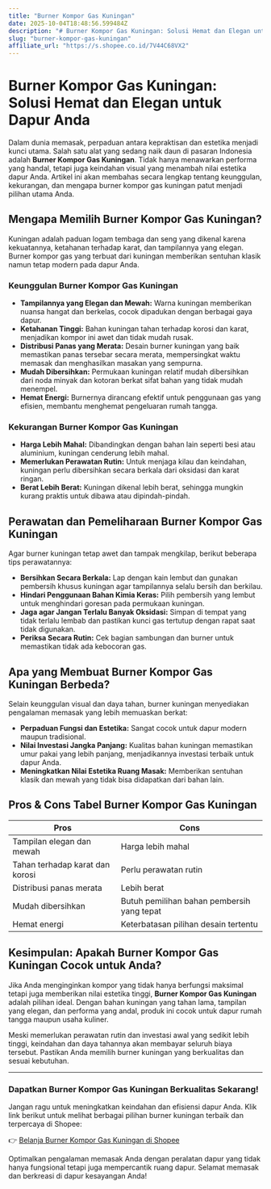 ```yaml
---
title: "Burner Kompor Gas Kuningan"
date: 2025-10-04T18:48:56.599484Z
description: "# Burner Kompor Gas Kuningan: Solusi Hemat dan Elegan untuk Dapur Anda..."
slug: "burner-kompor-gas-kuningan"
affiliate_url: "https://s.shopee.co.id/7V44C68VX2"
---
```

# Burner Kompor Gas Kuningan: Solusi Hemat dan Elegan untuk Dapur Anda

Dalam dunia memasak, perpaduan antara kepraktisan dan estetika menjadi kunci utama. Salah satu alat yang sedang naik daun di pasaran Indonesia adalah **Burner Kompor Gas Kuningan**. Tidak hanya menawarkan performa yang handal, tetapi juga keindahan visual yang menambah nilai estetika dapur Anda. Artikel ini akan membahas secara lengkap tentang keunggulan, kekurangan, dan mengapa burner kompor gas kuningan patut menjadi pilihan utama Anda.

## Mengapa Memilih Burner Kompor Gas Kuningan?

Kuningan adalah paduan logam tembaga dan seng yang dikenal karena kekuatannya, ketahanan terhadap karat, dan tampilannya yang elegan. Burner kompor gas yang terbuat dari kuningan memberikan sentuhan klasik namun tetap modern pada dapur Anda.

### Keunggulan Burner Kompor Gas Kuningan

- **Tampilannya yang Elegan dan Mewah:** Warna kuningan memberikan nuansa hangat dan berkelas, cocok dipadukan dengan berbagai gaya dapur.
- **Ketahanan Tinggi:** Bahan kuningan tahan terhadap korosi dan karat, menjadikan kompor ini awet dan tidak mudah rusak.
- **Distribusi Panas yang Merata:** Desain burner kuningan yang baik memastikan panas tersebar secara merata, mempersingkat waktu memasak dan menghasilkan masakan yang sempurna.
- **Mudah Dibersihkan:** Permukaan kuningan relatif mudah dibersihkan dari noda minyak dan kotoran berkat sifat bahan yang tidak mudah menempel.
- **Hemat Energi:** Burnernya dirancang efektif untuk penggunaan gas yang efisien, membantu menghemat pengeluaran rumah tangga.

### Kekurangan Burner Kompor Gas Kuningan

- **Harga Lebih Mahal:** Dibandingkan dengan bahan lain seperti besi atau aluminium, kuningan cenderung lebih mahal.
- **Memerlukan Perawatan Rutin:** Untuk menjaga kilau dan keindahan, kuningan perlu dibersihkan secara berkala dari oksidasi dan karat ringan.
- **Berat Lebih Berat:** Kuningan dikenal lebih berat, sehingga mungkin kurang praktis untuk dibawa atau dipindah-pindah.

## Perawatan dan Pemeliharaan Burner Kompor Gas Kuningan

Agar burner kuningan tetap awet dan tampak mengkilap, berikut beberapa tips perawatannya:

- **Bersihkan Secara Berkala:** Lap dengan kain lembut dan gunakan pembersih khusus kuningan agar tampilannya selalu bersih dan berkilau.
- **Hindari Penggunaan Bahan Kimia Keras:** Pilih pembersih yang lembut untuk menghindari goresan pada permukaan kuningan.
- **Jaga agar Jangan Terlalu Banyak Oksidasi:** Simpan di tempat yang tidak terlalu lembab dan pastikan kunci gas tertutup dengan rapat saat tidak digunakan.
- **Periksa Secara Rutin:** Cek bagian sambungan dan burner untuk memastikan tidak ada kebocoran gas.

## Apa yang Membuat Burner Kompor Gas Kuningan Berbeda?

Selain keunggulan visual dan daya tahan, burner kuningan menyediakan pengalaman memasak yang lebih memuaskan berkat:

- **Perpaduan Fungsi dan Estetika:** Sangat cocok untuk dapur modern maupun tradisional.
- **Nilai Investasi Jangka Panjang:** Kualitas bahan kuningan memastikan umur pakai yang lebih panjang, menjadikannya investasi terbaik untuk dapur Anda.
- **Meningkatkan Nilai Estetika Ruang Masak:** Memberikan sentuhan klasik dan mewah yang tidak bisa didapatkan dari bahan lain.

## Pros & Cons Tabel Burner Kompor Gas Kuningan

| **Pros**                               | **Cons**                             |
|----------------------------------------|-------------------------------------|
| Tampilan elegan dan mewah             | Harga lebih mahal                  |
| Tahan terhadap karat dan korosi      | Perlu perawatan rutin             |
| Distribusi panas merata               | Lebih berat                      |
| Mudah dibersihkan                     | Butuh pemilihan bahan pembersih yang tepat |
| Hemat energi                          | Keterbatasan pilihan desain tertentu |

## Kesimpulan: Apakah Burner Kompor Gas Kuningan Cocok untuk Anda?

Jika Anda menginginkan kompor yang tidak hanya berfungsi maksimal tetapi juga memberikan nilai estetika tinggi, **Burner Kompor Gas Kuningan** adalah pilihan ideal. Dengan bahan kuningan yang tahan lama, tampilan yang elegan, dan performa yang andal, produk ini cocok untuk dapur rumah tangga maupun usaha kuliner.

Meski memerlukan perawatan rutin dan investasi awal yang sedikit lebih tinggi, keindahan dan daya tahannya akan membayar seluruh biaya tersebut. Pastikan Anda memilih burner kuningan yang berkualitas dan sesuai kebutuhan.

---

### Dapatkan Burner Kompor Gas Kuningan Berkualitas Sekarang!

Jangan ragu untuk meningkatkan keindahan dan efisiensi dapur Anda. Klik link berikut untuk melihat berbagai pilihan burner kuningan terbaik dan terpercaya di Shopee:

👉 [Belanja Burner Kompor Gas Kuningan di Shopee](https://s.shopee.co.id/7V44C68VX2)

Optimalkan pengalaman memasak Anda dengan peralatan dapur yang tidak hanya fungsional tetapi juga mempercantik ruang dapur. Selamat memasak dan berkreasi di dapur kesayangan Anda!